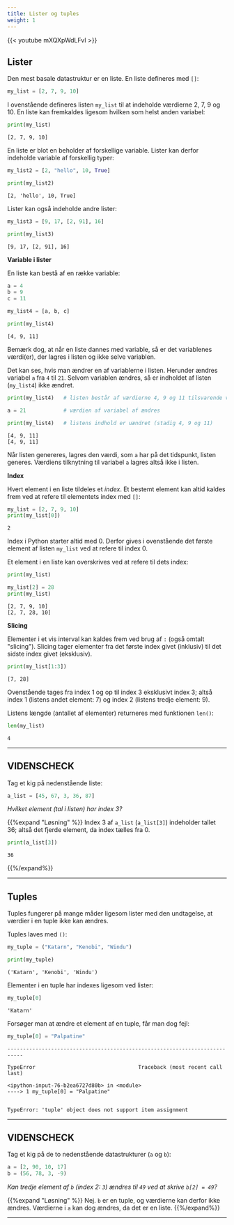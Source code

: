 ```yaml
---
title: Lister og tuples
weight: 1
---
```

{{< youtube mXQXpWdLFvI >}}

## Lister

Den mest basale datastruktur er en liste. En liste defineres med `[]`:


```python
my_list = [2, 7, 9, 10]
```

I ovenstående defineres listen `my_list` til at indeholde værdierne 2, 7, 9 og 10. En liste kan fremkaldes ligesom hvilken som helst anden variabel:


```python
print(my_list)
```

    [2, 7, 9, 10]


En liste er blot en beholder af forskellige variable. Lister kan derfor indeholde variable af forskellig typer:


```python
my_list2 = [2, "hello", 10, True]

print(my_list2)
```

    [2, 'hello', 10, True]


Lister kan også indeholde andre lister:


```python
my_list3 = [9, 17, [2, 91], 16]

print(my_list3)
```

    [9, 17, [2, 91], 16]


**Variable i lister**

En liste kan bestå af en række variable:


```python
a = 4
b = 9
c = 11

my_list4 = [a, b, c]

print(my_list4)
```

    [4, 9, 11]


Bemærk dog, at når en liste dannes med variable, så er det variablenes værdi(er), der lagres i listen og ikke selve variablen. 

Det kan ses, hvis man ændrer en af variablerne i listen. Herunder ændres variabel `a` fra `4` til `21`. Selvom variablen ændres, så er indholdet af listen (`my_list4`) ikke ændret. 


```python
print(my_list4)   # listen består af værdierne 4, 9 og 11 tilsvarende variable a, b og c

a = 21            # værdien af variabel af ændres

print(my_list4)   # listens indhold er uændret (stadig 4, 9 og 11)
```

    [4, 9, 11]
    [4, 9, 11]


Når listen genereres, lagres den værdi, som `a` har på det tidspunkt, listen generes. Værdiens tilknytning til variabel `a` lagres altså ikke i listen.

**Index**

Hvert element i en liste tildeles et *index*. Et bestemt element kan altid kaldes frem ved at refere til elementets index med `[]`:


```python
my_list = [2, 7, 9, 10]
print(my_list[0])
```

    2


Index i Python starter altid med 0. Derfor gives i ovenstående det første element af listen `my_list` ved at refere til index 0.

Et element i en liste kan overskrives ved at refere til dets index:


```python
print(my_list)

my_list[2] = 28
print(my_list)
```

    [2, 7, 9, 10]
    [2, 7, 28, 10]


**Slicing**

Elementer i et vis interval kan kaldes frem ved brug af `:` (også omtalt "slicing"). Slicing tager elementer fra det første index givet (inklusiv) til det sidste index givet (eksklusiv).


```python
print(my_list[1:3])
```

    [7, 28]


Ovenstående tages fra index 1 og op til index 3 eksklusivt index 3; altså index 1 (listens andet element: 7) og index 2 (listens tredje element: 9).

Listens længde (antallet af elementer) returneres med funktionen `len()`:


```python
len(my_list)
```




    4



---
## VIDENSCHECK

Tag et kig på nedenstående liste:


```python
a_list = [45, 67, 3, 36, 87]
```

*Hvilket element (tal i listen) har index 3?*

{{%expand "Løsning" %}} Index 3 af `a_list` (`a_list[3]`) indeholder tallet 36; altså det fjerde element, da index tælles fra 0.  


```python
print(a_list[3])
```

    36


{{%/expand%}}

---

## Tuples

Tuples fungerer på mange måder ligesom lister med den undtagelse, at værdier i en tuple ikke kan ændres.

Tuples laves med `()`:


```python
my_tuple = ("Katarn", "Kenobi", "Windu")

print(my_tuple)
```

    ('Katarn', 'Kenobi', 'Windu')


Elementer i en tuple har indexes ligesom ved lister:


```python
my_tuple[0]
```




    'Katarn'



Forsøger man at ændre et element af en tuple, får man dog fejl:


```python
my_tuple[0] = "Palpatine"
```


    ---------------------------------------------------------------------------
    
    TypeError                                 Traceback (most recent call last)
    
    <ipython-input-76-b2ea6727d80b> in <module>
    ----> 1 my_tuple[0] = "Palpatine"


    TypeError: 'tuple' object does not support item assignment


---
## VIDENSCHECK

Tag et kig på de to nedenstående datastrukturer (`a` og `b`):


```python
a = [2, 90, 10, 17]
b = (56, 78, 3, -9)
```

*Kan tredje element af `b` (index 2: `3`) ændres til `49` ved at skrive `b[2] = 49`?* 

{{%expand "Løsning" %}} Nej. `b` er en tuple, og værdierne kan derfor ikke ændres. Værdierne i `a` kan dog ændres, da det er en liste. {{%/expand%}}

---
